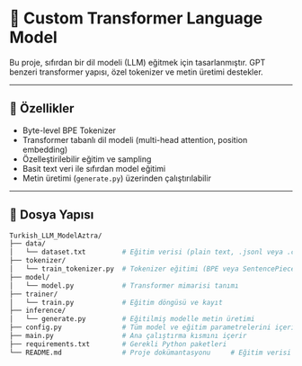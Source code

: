 # 🧠 Custom Transformer Language Model

Bu proje, sıfırdan bir dil modeli (LLM) eğitmek için tasarlanmıştır. GPT benzeri transformer yapısı, özel tokenizer ve metin üretimi destekler.

---

## 🚀 Özellikler

- Byte-level BPE Tokenizer
- Transformer tabanlı dil modeli (multi-head attention, position embedding)
- Özelleştirilebilir eğitim ve sampling
- Basit text veri ile sıfırdan model eğitimi
- Metin üretimi (`generate.py`) üzerinden çalıştırılabilir

---

## 📁 Dosya Yapısı

```bash
Turkish_LLM_ModelAztra/
├── data/
│   └── dataset.txt         # Eğitim verisi (plain text, .jsonl veya .csv olabilir)
├── tokenizer/
│   └── train_tokenizer.py  # Tokenizer eğitimi (BPE veya SentencePiece)
├── model/
│   └── model.py            # Transformer mimarisi tanımı
├── trainer/
│   └── train.py            # Eğitim döngüsü ve kayıt
├── inference/
│   └── generate.py         # Eğitilmiş modelle metin üretimi
├── config.py               # Tüm model ve eğitim parametrelerini içerir
├── main.py                 # Ana çalıştırma kısmını içerir 
├── requirements.txt        # Gerekli Python paketleri
└── README.md               # Proje dokümantasyonu     # Eğitim verisi (kendi verinle değiştir)
